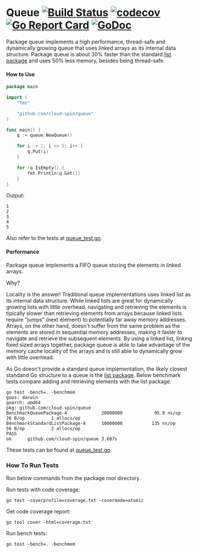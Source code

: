 # Queue [![Build Status](https://travis-ci.com/cloud-spin/queue.svg?branch=master)](https://travis-ci.com/cloud-spin/queue) [![codecov](https://codecov.io/gh/cloud-spin/queue/branch/master/graph/badge.svg)](https://codecov.io/gh/cloud-spin/queue) [![Go Report Card](https://goreportcard.com/badge/github.com/cloud-spin/queue)](https://goreportcard.com/report/github.com/cloud-spin/queue)  [![GoDoc](https://godoc.org/github.com/cloud-spin/queue?status.svg)](https://godoc.org/github.com/cloud-spin/queue)

Package queue implements a high performance, thread-safe and dynamically growing queue that uses linked arrays as its internal data structure.
Package queue is about 30% faster than the standard [list package](https://github.com/golang/go/tree/master/src/container/list) and uses 50% less memory, besides being thread-safe.

#### How to Use

```go
package main

import (
	"fmt"

	"github.com/cloud-spin/queue"
)

func main() {
	q := queue.NewQueue()

	for i := 1; i <= 5; i++ {
		q.Put(i)
	}

	for !q.IsEmpty() {
		fmt.Println(q.Get())
	}
}
```

Output:
```
1
2
3
4
5
```

Also refer to the tests at [queue_test.go](queue_test.go).

#### Performance
Package queue implements a FIFO queue storing the elements in linked arrays.

Why?

Locality is the answer! Traditional queue implementations uses linked list as its internal data structure.
While linked lists are great for dynamically growing lists with little overhead, navigating and retrieving the elements
is tipically slower than retrieving elements from arrays because linked lists require "jumps" (next element) to potentially far away memory addresses. Arrays, on the other hand, doesn't suffer from the same problem as the elements are stored in sequential memory addresses, making it faster to navigate and retrieve the subsequent elements. By using a linked list, linking fixed sized arrays together, package queue is able to take advantage of the memory cache locality of the arrays and is still able to dynamically grow with little overhead.

As Go doesn't provide a standard queue implementation, the likely closest standand Go structure to a queue is the [list package](https://github.com/golang/go/tree/master/src/container/list). Below benchmark tests compare adding and retrieving elements with the list package.

```
go test -bench=. -benchmem
goos: darwin
goarch: amd64
pkg: github.com/cloud-spin/queue
BenchmarkQueuePackage-4          	20000000	        95.9 ns/op	      26 B/op	       1 allocs/op
BenchmarkStandardListPackage-4   	10000000	       135 ns/op	      56 B/op	       2 allocs/op
PASS
ok  	github.com/cloud-spin/queue	3.607s
```

These tests can be found at [queue_test.go](queue_test.go).

### How To Run Tests
Run below commands from the package root directory.

Run tests with code coverage:
```
go test -coverprofile=coverage.txt -covermode=atomic
```

Get code coverage report:
```
go tool cover -html=coverage.txt
```

Run bench tests:
```
go test -bench=. -benchmem
```
